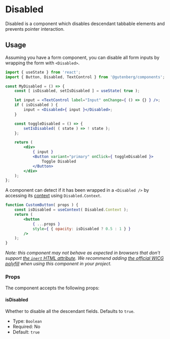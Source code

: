 # Disabled

Disabled is a component which disables descendant tabbable elements and prevents pointer interaction.

## Usage

Assuming you have a form component, you can disable all form inputs by wrapping the form with `<Disabled>`.

```jsx
import { useState } from 'react';
import { Button, Disabled, TextControl } from '@gutenberg/components';

const MyDisabled = () => {
	const [ isDisabled, setIsDisabled ] = useState( true );

	let input = <TextControl label="Input" onChange={ () => {} } />;
	if ( isDisabled ) {
		input = <Disabled>{ input }</Disabled>;
	}

	const toggleDisabled = () => {
		setIsDisabled( ( state ) => ! state );
	};

	return (
		<div>
			{ input }
			<Button variant="primary" onClick={ toggleDisabled }>
				Toggle Disabled
			</Button>
		</div>
	);
};
```

A component can detect if it has been wrapped in a `<Disabled />` by accessing its [context](https://reactjs.org/docs/context.html) using `Disabled.Context`.

```jsx
function CustomButton( props ) {
	const isDisabled = useContext( Disabled.Context );
	return (
		<button
			{ ...props }
			style={ { opacity: isDisabled ? 0.5 : 1 } }
		/>
	);
}
```

_Note: this component may not behave as expected in browsers that don't support [the `inert` HTML attribute](https://developer.mozilla.org/en-US/docs/Web/API/HTMLElement/inert). We recommend adding [the official WICG polyfill](https://github.com/WICG/inert) when using this component in your project._

### Props

The component accepts the following props:

#### isDisabled

Whether to disable all the descendant fields. Defaults to `true`.

-   Type: `Boolean`
-   Required: No
-   Default: `true`
